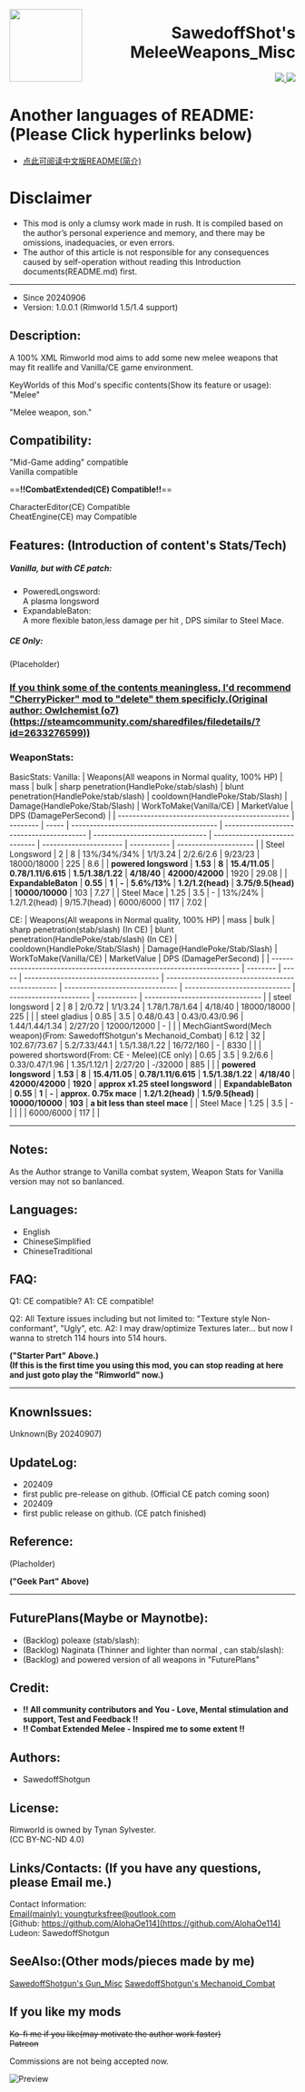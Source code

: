 <p>
  <img src="About/SS_Icon.png" height="128" align="left">
  <h1 align="right">SawedoffShot's MeleeWeapons_Misc</h1>
</p>

<p align="right">
  <a href="https://github.com/AlohaOe114/SawedoffShotgun-s-MeleeWeapons_Misc">
    <img src="https://img.shields.io/badge/-latest%20release-gray?style=for-the-badge&logo=github">
  </a>
  <a href="mailto:youngturksfree@outlook.com">
    <img src="https://img.shields.io/badge/-Email%20me-blue?style=for-the-badge&logo=mail">
  </a>
</p>


# Another languages of README:(Please Click hyperlinks below)
 - [点此可阅读中文版README(简介)](README_zh-Hans.md)

# Disclaimer
 - This mod is only a clumsy work made in rush. It is compiled based on the author’s personal experience and memory, and there may be omissions, inadequacies, or even errors.    
 - The author of this article is not responsible for any consequences caused by self-operation without reading this Introduction documents(README.md) first.    

------------------------------------------

 - Since 20240906
 - Version: 1.0.0.1 (Rimworld 1.5/1.4 support)

## Description:

 A 100% XML Rimworld mod aims to add some new melee weapons that may fit reallife and Vanilla/CE game environment.    
 
 KeyWorlds of this Mod's specific contents(Show its feature or usage):    
 "Melee"    

 "Melee weapon, son."    

## Compatibility:
 "Mid-Game adding" compatible    
 Vanilla compatible    

 ==**!!CombatExtended(CE) Compatible!!**==    

 CharacterEditor(CE) Compatible    
 CheatEngine(CE) may Compatible    

## Features: (Introduction of content's Stats/Tech)

 ##### Vanilla, but with CE patch:
 - PoweredLongsword:    
   A plasma longsword
 - ExpandableBaton:    
   A more flexible baton,less damage per hit , DPS similar to Steel Mace.

##### CE Only:
 (Placeholder)

### [If you think some of the contents meaningless, I'd recommend "CherryPicker" mod to "delete" them specificly.(Original author: Owlchemist (o7) (https://steamcommunity.com/sharedfiles/filedetails/?id=2633276599))](https://steamcommunity.com/sharedfiles/filedetails/?id=3230046902)

### WeaponStats:

 BasicStats:
  Vanilla:
 | Weapons(All weapons in Normal quality, 100% HP) | mass     | bulk  | sharp penetration(HandlePoke/stab/slash) | blunt penetration(HandlePoke/stab/slash) | cooldown(HandlePoke/Stab/Slash) | Damage(HandlePoke/Stab/Slash) | WorkToMake(Vanilla/CE) | MarketValue | DPS (DamagePerSecond) |
 | ----------------------------------------------- | -------- | ----- | ---------------------------------------- | ---------------------------------------- | ------------------------------- | ----------------------------- | ---------------------- | ----------- | --------------------- |
 | Steel Longsword                                 | 2        | 8     | 13%/34%/34%                              | 1/1/3.24                                 | 2/2.6/2.6                       | 9/23/23                       | 18000/18000            | 225         | 8.6                   |
 | **powered longsword**                           | **1.53** | **8** | **15.4/11.05**                           | **0.78/1.11/6.615**                      | **1.5/1.38/1.22**               | **4/18/40**                   | **42000/42000**        | 1920        | 29.08                 |
 | **ExpandableBaton**                             | **0.55** | **1** | **-**                                    | **5.6%/13%**                             | **1.2/1.2(head)**               | **3.75/9.5(head)**            | **10000/10000**        | 103         | 7.27                  |
 | Steel Mace                                      | 1.25     | 3.5   | -                                        | 13%/24%                                  | 1.2/1.2(head)                   | 9/15.7(head)                  | 6000/6000              | 117         | 7.02                  |

  CE:
  | Weapons(All weapons in Normal quality, 100% HP)                       | mass     | bulk  | sharp penetration(stab/slash) (In CE) | blunt penetration(HandlePoke/stab/slash) (In CE) | cooldown(HandlePoke/Stab/Slash) | Damage(HandlePoke/Stab/Slash) | WorkToMake(Vanilla/CE) | MarketValue | DPS (DamagePerSecond)            |
  | --------------------------------------------------------------------- | -------- | ----- | ------------------------------------- | ------------------------------------------------ | ------------------------------- | ----------------------------- | ---------------------- | ----------- | -------------------------------- |
  | steel longsword                                                       | 2        | 8     | 2/0.72                                | 1/1/3.24                                         | 1.78/1.78/1.64                  | 4/18/40                       | 18000/18000            | 225         |                                  |
  | steel gladius                                                         | 0.85     | 3.5   | 0.48/0.43                             | 0.43/0.43/0.96                                   | 1.44/1.44/1.34                  | 2/27/20                       | 12000/12000            | -           |                                  |
  | MechGiantSword(Mech weapon)(From: SawedoffShotgun's Mechanoid_Combat) | 6.12     | 32    | 102.67/73.67                          | 5.2/7.33/44.1                                    | 1.5/1.38/1.22                   | 16/72/160                     | -                      | 8330        |                                  |
  | powered shortsword(From: CE - Melee)(CE only)                         | 0.65     | 3.5   | 9.2/6.6                               | 0.33/0.47/1.96                                   | 1.35/1.12/1                     | 2/27/20                       | -/32000                | 885         |                                  |
  | **powered longsword**                                                 | **1.53** | **8** | **15.4/11.05**                        | **0.78/1.11/6.615**                              | **1.5/1.38/1.22**               | **4/18/40**                   | **42000/42000**        | **1920**    | **approx x1.25 steel longsword** |
  | **ExpandableBaton**                                                   | **0.55** | **1** | **-**                                 | **approx. 0.75x mace**                           | **1.2/1.2(head)**               | **1.5/9.5(head)**             | **10000/10000**        | **103**     | **a bit less than steel mace**   |
  | Steel Mace                                                            | 1.25     | 3.5   | -                                     |                                                  |                                 |                               | 6000/6000              | 117         |                                  |

------------------------------------------

## Notes:
 As the Author strange to Vanilla combat system, Weapon Stats for Vanilla version may not so banlanced.

## Languages:
 - English
 - ChineseSimplified
 - ChineseTraditional

## FAQ:
 Q1: CE compatible?
 A1: CE compatible!

 Q2: All Texture issues including but not limited to: "Texture style Non-conformant", "Ugly", etc.
 A2: I may draw/optimize Textures later... but now I wanna to stretch 114 hours into 514 hours.

**("Starter Part" Above.)    
(If this is the first time you using this mod, you can stop reading at here and just goto play the "Rimworld" now.)**

------------------------------------------

## KnownIssues:
 Unknown(By 20240907)

## UpdateLog:
 - 202409
  - first public pre-release on github. (Official CE patch coming soon)
 - 202409
  - first public release on github. (CE patch finished)

## Reference:
 (Placholder)

**("Geek Part" Above)**

------------------------------------------

## FuturePlans(Maybe or Maynotbe):    
 - (Backlog) poleaxe (stab/slash):
 - (Backlog) Naginata (Thinner and lighter than normal , can stab/slash):
 - (Backlog) and powered version of all weapons in "FuturePlans"

## Credit:
 - **!! All community contributors and You - Love, Mental stimulation and support, Test and Feedback !!**
 - **!! Combat Extended Melee - Inspired me to some extent !!**

## Authors:
 - SawedoffShotgun

## License:
  Rimworld is owned by Tynan Sylvester.    
  (CC BY-NC-ND 4.0)    

## Links/Contacts: (If you have any questions, please Email me.)
 Contact Information:    
  [Email(mainly): youngturksfree@outlook.com](mailto:youngturksfree@outlook.com)    
  [Github: https://github.com/AlohaOe114](https://github.com/AlohaOe114)    
 Ludeon: SawedoffShotgun

## SeeAlso:(Other mods/pieces made by me)
 [SawedoffShotgun's Gun_Misc]()
 [SawedoffShotgun's Mechanoid_Combat]()

## If you like my mods
 ~~Ko-fi me if you like(may motivate the author work faster)~~    
 ~~Patreon~~

 Commissions are not being accepted now.

![Preview](/About/Preview.png)